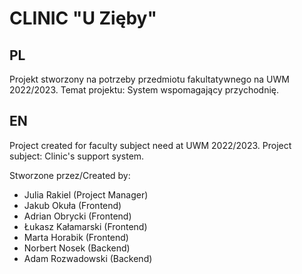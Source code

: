 # CLINIC "U Zięby"

## PL

Projekt stworzony na potrzeby przedmiotu fakultatywnego na UWM 2022/2023. Temat projektu: System wspomagający przychodnię.

## EN

Project created for faculty subject need at UWM 2022/2023. Project subject: Clinic's support system.

Stworzone przez/Created by:

- Julia Rakiel (Project Manager)
- Jakub Okuła (Frontend)
- Adrian Obrycki (Frontend)
- Łukasz Kałamarski (Frontend)
- Marta Horabik (Frontend)
- Norbert Nosek (Backend)
- Adam Rozwadowski (Backend)